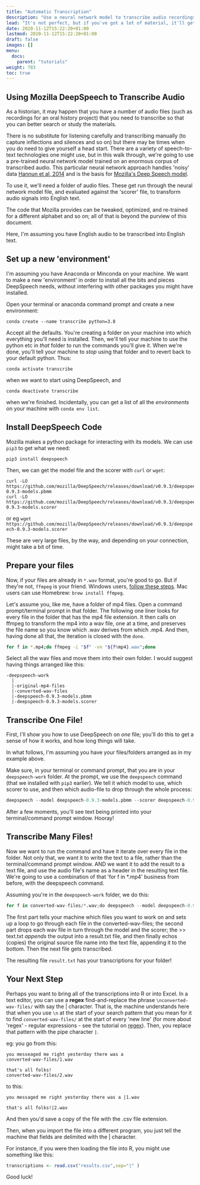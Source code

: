 ```yaml
---
title: "Automatic Transcription"
description: "Use a neural network model to transcribe audio recordings automatically"
lead: "It's not perfect, but if you've got a lot of material, it'll get you well on your way."
date: 2020-11-12T15:22:20+01:00
lastmod: 2020-11-12T15:22:20+01:00
draft: false
images: []
menu:
  docs:
    parent: "tutorials"
weight: 783
toc: true
---
```


## Using Mozilla DeepSpeech to Transcribe Audio

As a historian, it may happen that you have a number of audio files (such as recordings for an oral history project) that you need to transcribe so that you can better search or study the materials.

There is no substitute for listening carefully and transcribing manually (to capture inflections and silences and so on) but there may be times when you do need to give yourself a head start. There are a variety of speech-to-text technologies one might use, but in this walk through, we're going to use a pre-trained neural network model trained on an enormous corpus of transcribed audio. This particular neural network approach handles 'noisy' data [Hannun et al, 2014](https://arxiv.org/abs/1412.5567) and is the basis for [Mozilla's Deep Speech model](https://deepspeech.readthedocs.io/en/r0.9/?badge=latest).

To use it, we'll need a folder of audio files. These get run through the neural network model file, and evaluated against the 'scorer' file, to transform audio signals into English text.

The code that Mozilla provides can be tweaked, optimized, and re-trained for a different alphabet and so on; all of that is beyond the purview of this document.

Here, I'm assuming you have English audio to be transcribed into English text.

## Set up a new 'environment'

I'm assuming you have Anaconda or Minconda on your machine. We want to make a new 'environment' in order to install all the bits and pieces DeepSpeech needs, without interfering with other packages you might have installed.

Open your terminal or anaconda command prompt and create a new environment:

```
conda create --name transcribe python=3.8
```

Accept all the defaults. You're creating a folder on your machine into which everything you'll need is installed. Then, we'll tell your machine to use the python etc in _that_ folder to run the commands you'll give it. When we're done, you'll tell your machine to _stop_ using that folder and to revert back to your default python. Thus:

```
conda activate transcribe
```
when we want to start using DeepSpeech, and

```
conda deactivate transcribe
```

when we're finished. Incidentally, you can get a list of all the _environments_ on your machine with ```conda env list```.

## Install DeepSpeech Code

Mozilla makes a python package for interacting with its models. We can use ```pip3``` to get what we need:

```
pip3 install deepspeech
```

Then, we can get the model file and the scorer with `curl` or `wget`:

```
curl -LO https://github.com/mozilla/DeepSpeech/releases/download/v0.9.3/deepspeech-0.9.3-models.pbmm
curl -LO https://github.com/mozilla/DeepSpeech/releases/download/v0.9.3/deepspeech-0.9.3-models.scorer
```

or eg `wget https://github.com/mozilla/DeepSpeech/releases/download/v0.9.3/deepspeech-0.9.3-models.scorer`

These are very large files, by the way, and depending on your connection, might take a bit of time.

## Prepare your files

Now, if your files are already in `*.wav` format, you're good to go. But if they're not, `ffmpeg` is your friend. Windows users, [follow these steps](https://www.wikihow.com/Install-FFmpeg-on-Windows). Mac users can use Homebrew: `brew install ffmpeg`.

Let's assume you, like me, have a folder of mp4 files. Open a command prompt/terminal prompt in that folder. The following one liner looks for every file in the folder that has the mp4 file extension. It then calls on ffmpeg to transform the mp4 into a wav file, one at a time, and preserves the file name so you know which .wav derives from which .mp4. And then, having done all that, the iteration is closed with the `done`.

```bash
for f in *.mp4;do ffmpeg -i "$f" -vn "${f%mp4}.wav";done
```

Select all the wav files and move them into their own folder. I would suggest having things arranged like this:

```
-deepspeech-work
  |
  |-original-mp4-files
  |-converted-wav-files
  |-deepspeech-0.9.3-models.pbmm
  |-deepspeech-0.9.3-models.scorer
```

## Transcribe One File!

First, I'll show you how to use DeepSpeech on _one_ file; you'll do this to get a sense of how it works, and how long things will take.

In what follows, I'm assuming you have your files/folders arranged as in my example above.

Make sure, in your terminal or command prompt, that you are in your `deepspeech-work` folder. At the prompt, we use the `deepspeech` command (that we installed with `pip3` earlier). We tell it which model to use, which scorer to use, and then which audio-file to drop through the whole process:

```python
deepspeech --model deepspeech-0.9.3-models.pbmm --scorer deepspeech-0.9.3-models.scorer --audio converted-wav-files/example1.wav
```

After a few moments, you'll see text being printed into your terminal/command prompt window. Hooray!

## Transcribe Many Files!

Now we want to run the command and have it iterate over every file in the folder. Not only that, we want it to write the text to a file, rather than the terminal/command prompt window. AND we want it to add the result to a text file, and use the audio file's name as a header in the resulting text file. We're going to use a combination of that 'for f in *.mp4' business from before, with the deepspeech command.

Assuming you're in the `deepspeech-work` folder, we do this:


```python
for f in converted-wav-files/*.wav;do deepspeech --model deepspeech-0.9.3-models.pbmm --scorer deepspeech-0.9.3-models.scorer --audio "$f" >> result.txt; echo -e "$f" >> text.txt; done
```
The first part tells your machine which files you want to work on and sets up a loop to go through each file in the converted-wav-files; the second part drops each wav file in turn through the model and the scorer; the >> text.txt _appends_ the output into a result.txt file, and then finally echos (copies) the original source file name into the text file, appending it to the bottom. Then the next file gets transcribed.

The resulting file `result.txt` has your transcriptions for your folder!

## Your Next Step

Perhaps you want to bring all of the transcriptions into R or into Excel. In a text editor, you can use a **regex** find-and-replace the phrase `\nconverted-wav-files/` with say the | character. That is, the machine understands here that when you use `\n` at the start of your search pattern that you mean for it to find `converted-wav-files/` at the start of every 'new line' (for more about 'regex' - regular expressions - see the tutorial on [regex](/docs/tutorials/regex)). Then, you replace that pattern with the pipe character `|`.

eg: you go from this:

```
you messeaged me right yesterday there was a
converted-wav-files/1.wav

that's all folks!
converted-wav-files/2.wav
```
to this:

```
you messaged me right yesterday there was a |1.wav

that's all folks!|2.wav
```
And then you'd save a copy of the file with the .csv file extension.

Then, when you import the file into a different program, you just tell the machine that fields are delimited with the | character.

For instance, if you were then loading the file into R, you might use something like this:

```R
transcriptions <- read.csv("results.csv",sep="|" )
```

Good luck!
